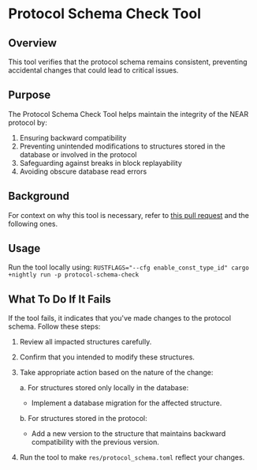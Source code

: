 # Protocol Schema Check Tool

## Overview

This tool verifies that the protocol schema remains consistent, preventing accidental changes that could lead to critical issues.

## Purpose

The Protocol Schema Check Tool helps maintain the integrity of the NEAR protocol by:

1. Ensuring backward compatibility
2. Preventing unintended modifications to structures stored in the database or involved in the protocol
3. Safeguarding against breaks in block replayability
4. Avoiding obscure database read errors

## Background

For context on why this tool is necessary, refer to [this pull request](https://github.com/near/nearcore/pull/11569) and the following ones.

## Usage

Run the tool locally using:
`RUSTFLAGS="--cfg enable_const_type_id" cargo +nightly run -p protocol-schema-check`

## What To Do If It Fails

If the tool fails, it indicates that you've made changes to the protocol schema. Follow these steps:

1. Review all impacted structures carefully.
2. Confirm that you intended to modify these structures.
3. Take appropriate action based on the nature of the change:

   a. For structures stored only locally in the database:
      - Implement a database migration for the affected structure.

   b. For structures stored in the protocol:
      - Add a new version to the structure that maintains backward compatibility with the previous version.

4. Run the tool to make `res/protocol_schema.toml` reflect your changes.
